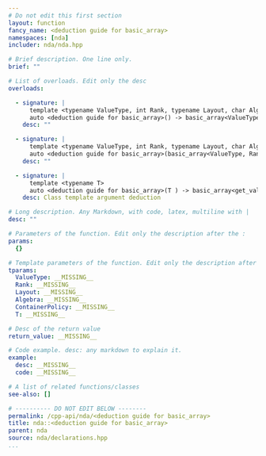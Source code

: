 ```yaml
---
# Do not edit this first section
layout: function
fancy_name: <deduction guide for basic_array>
namespaces: [nda]
includer: nda/nda.hpp

# Brief description. One line only.
brief: ""

# List of overloads. Edit only the desc
overloads:

  - signature: |
      template <typename ValueType, int Rank, typename Layout, char Algebra, typename ContainerPolicy>
      auto <deduction guide for basic_array>() -> basic_array<ValueType, Rank, Layout, Algebra, ContainerPolicy>
    desc: ""

  - signature: |
      template <typename ValueType, int Rank, typename Layout, char Algebra, typename ContainerPolicy>
      auto <deduction guide for basic_array>(basic_array<ValueType, Rank, Layout, Algebra, ContainerPolicy> ) -> basic_array<ValueType, Rank, Layout, Algebra, ContainerPolicy>
    desc: ""

  - signature: |
      template <typename T>
      auto <deduction guide for basic_array>(T ) -> basic_array<get_value_t<std::decay_t<T> >, get_rank<std::decay_t<T> >, struct nda::C_layout, 'A', struct nda::heap>
    desc: Class template argument deduction

# Long description. Any Markdown, with code, latex, multiline with |
desc: ""

# Parameters of the function. Edit only the description after the :
params:
  {}

# Template parameters of the function. Edit only the description after the :
tparams:
  ValueType: __MISSING__
  Rank: __MISSING__
  Layout: __MISSING__
  Algebra: __MISSING__
  ContainerPolicy: __MISSING__
  T: __MISSING__

# Desc of the return value
return_value: __MISSING__

# Code example. desc: any markdown to explain it.
example:
  desc: __MISSING__
  code: __MISSING__

# A list of related functions/classes
see-also: []

# ---------- DO NOT EDIT BELOW --------
permalink: /cpp-api/nda/<deduction guide for basic_array>
title: nda::<deduction guide for basic_array>
parent: nda
source: nda/declarations.hpp
...
```


